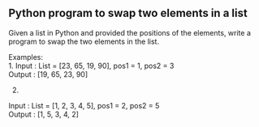 ## Python program to swap two elements in a list

Given a list in Python and provided the positions of the elements, write a program to swap the two elements in the list.
 

Examples:  <br>
1. 
Input : List = [23, 65, 19, 90], pos1 = 1, pos2 = 3<br>
Output : [19, 65, 23, 90]<br>

2. 
Input : List = [1, 2, 3, 4, 5], pos1 = 2, pos2 = 5<br>
Output : [1, 5, 3, 4, 2]